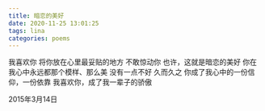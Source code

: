 ```yaml
---
title: 暗恋的美好
date: 2020-11-25 13:01:25
tags: lina
categories: poems
---
```

我喜欢你
将你放在心里最妥贴的地方
不敢惊动你
也许，这就是暗恋的美好
你在我心中永远都那个模样、那么美
没有一点不好
久而久之
你成了我心中的一份信仰，一份依靠
我喜欢你，成了我一辈子的骄傲

2015年3月14日

